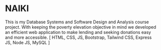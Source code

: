 # NAIKI
This is my Database Systems and Software Design and Analysis course project. With keeping the poverty elevation objective in mind we developed an efficient web application to make lending and seeking donations easy and more accessible. [ HTML, CSS, JS, Bootstrap, Tailwind CSS, Express JS, Node JS, MySQL ]
